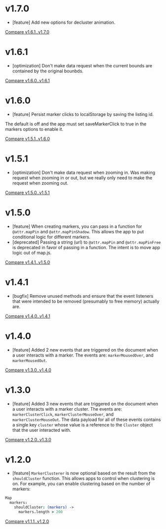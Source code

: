 # v1.7.0
* [feature] Add new options for decluster animation.

[Compare v1.6.1..v1.7.0](https://github.com/RentPath/map.js/compare/v1.6.1...v1.7.0)

# v1.6.1
* [optimization] Don't make data request when the current bounds are contained by the original bounbds.

[Compare v1.6.0..v1.6.1](https://github.com/RentPath/map.js/compare/v1.6.0...v1.6.1)

# v1.6.0
* [feature] Persist marker clicks to localStorage by saving the listing id.

The default is off and the app must set saveMarkerClick to true
in the markers options to enable it.

[Compare v1.5.1..v1.6.0](https://github.com/RentPath/map.js/compare/v1.5.1...v1.6.0)

# v1.5.1
* [optimization] Don't make data request when zooming in.
  Was making request when zooming in or out, but we really only need to make the request when zooming out.

[Compare v1.5.0..v1.5.1](https://github.com/RentPath/map.js/compare/v1.5.0...v1.5.1)

# v1.5.0
* [feature] When creating markers, you can pass in a function for `@attr.mapPin` and `@attr.mapPinShadow`. This allows the app to put conditional logic for different markers.
* [deprecated] Passing a string (url) to `@attr.mapPin` and `@attr.mapPinFree` is deprecated in favor of passing in a function. The intent is to move app logic out of map.js.

[Compare v1.4.1..v1.5.0](https://github.com/RentPath/map.js/compare/v1.4.1...v1.5.0)

# v1.4.1
* [bugfix] Remove unused methods and ensure that the event listeners that were intended to be removed (presumably to free memory) actually are.

[Compare v1.4.0..v1.4.1](https://github.com/RentPath/map.js/compare/v1.4.0...v1.4.1)

# v1.4.0
* [feature] Added 2 new events that are triggered on the document when a user interacts with a marker.
The events are: `markerMousedOver`, and `markerMousedOut`.

[Compare v1.3.0..v1.4.0](https://github.com/RentPath/map.js/compare/v1.3.0...v1.4.0)

# v1.3.0
* [feature] Added 3 new events that are triggered on the document when a user interacts with a marker cluster.
The events are: `markerClusterClick`, `markerClusterMouseOver`, and `markerClusterMouseOut`. The data payload for all of these events contains a single key `cluster` whose value is a reference to the `Cluster` object that the user interacted with.

[Compare v1.2.0..v1.3.0](https://github.com/RentPath/map.js/compare/v1.2.0...v1.3.0)

# v1.2.0
* [feature] `MarkerClusterer` is now optional based on the result from the `shouldCluster` function. This allows apps to control when clustering is on. For example, you can enable clustering based on the number of markers:

```coffee
Map
  markers:
    shouldCluster: (markers) ->
      markers.length > 200
```

[Compare v1.1.1..v1.2.0](https://github.com/RentPath/map.js/compare/v1.1.1...v1.2.0)
